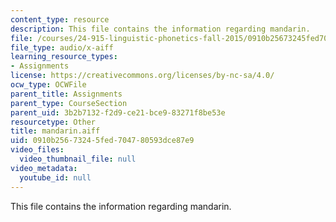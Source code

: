 ```yaml
---
content_type: resource
description: This file contains the information regarding mandarin.
file: /courses/24-915-linguistic-phonetics-fall-2015/0910b25673245fed704780593dce87e9_mandarin.aiff
file_type: audio/x-aiff
learning_resource_types:
- Assignments
license: https://creativecommons.org/licenses/by-nc-sa/4.0/
ocw_type: OCWFile
parent_title: Assignments
parent_type: CourseSection
parent_uid: 3b2b7132-f2d9-ce21-bce9-83271f8be53e
resourcetype: Other
title: mandarin.aiff
uid: 0910b256-7324-5fed-7047-80593dce87e9
video_files:
  video_thumbnail_file: null
video_metadata:
  youtube_id: null
---
```

This file contains the information regarding mandarin.